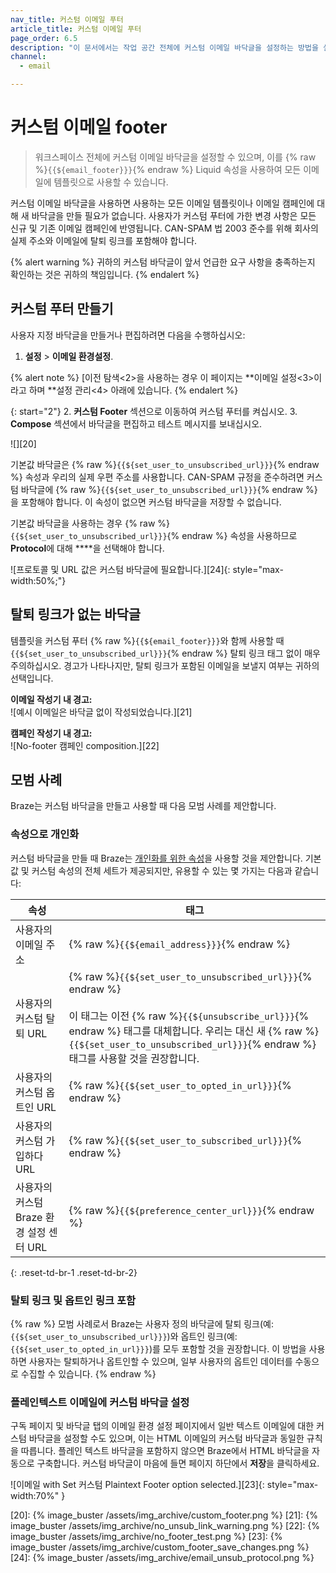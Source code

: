 ```yaml
---
nav_title: 커스텀 이메일 푸터
article_title: 커스텀 이메일 푸터
page_order: 6.5
description: "이 문서에서는 작업 공간 전체에 커스텀 이메일 바닥글을 설정하는 방법을 설명합니다."
channel:
  - email

---
```


# 커스텀 이메일 footer

> 워크스페이스 전체에 커스텀 이메일 바닥글을 설정할 수 있으며, 이를 {% raw %}`{{${email_footer}}}`{% endraw %} Liquid 속성을 사용하여 모든 이메일에 템플릿으로 사용할 수 있습니다.

커스텀 이메일 바닥글을 사용하면 사용하는 모든 이메일 템플릿이나 이메일 캠페인에 대해 새 바닥글을 만들 필요가 없습니다. 사용자가 커스텀 푸터에 가한 변경 사항은 모든 신규 및 기존 이메일 캠페인에 반영됩니다. CAN-SPAM 법 2003 준수를 위해 회사의 실제 주소와 이메일에 탈퇴 링크를 포함해야 합니다.

{% alert warning %}
귀하의 커스텀 바닥글이 앞서 언급한 요구 사항을 충족하는지 확인하는 것은 귀하의 책임입니다.
{% endalert %}

## 커스텀 푸터 만들기

사용자 지정 바닥글을 만들거나 편집하려면 다음을 수행하십시오:

1. **설정** > **이메일 환경설정**.

{% alert note %}
[이전 탐색<2>을 사용하는 경우 이 페이지는 **이메일 설정<3>이라고 하며 **설정 관리<4> 아래에 있습니다.
{% endalert %}

{: start="2"}
2\. **커스텀 Footer** 섹션으로 이동하여 커스텀 푸터를 켜십시오.
3\. **Compose** 섹션에서 바닥글을 편집하고 테스트 메시지를 보내십시오. 

![][20]

기본값 바닥글은 {% raw %}`{{${set_user_to_unsubscribed_url}}}`{% endraw %} 속성과 우리의 실제 우편 주소를 사용합니다. CAN-SPAM 규정을 준수하려면 커스텀 바닥글에 {% raw %}`{{${set_user_to_unsubscribed_url}}}`{% endraw %}을 포함해야 합니다. 이 속성이 없으면 커스텀 바닥글을 저장할 수 없습니다.

기본값 바닥글을 사용하는 경우 {% raw %}`{{${set_user_to_unsubscribed_url}}}`{% endraw %} 속성을 사용하므로 **Protocol**에 대해 **<other>**을 선택해야 합니다.

![프로토콜 및 URL 값은 커스텀 바닥글에 필요합니다.][24]{: style="max-width:50%;"}

## 탈퇴 링크가 없는 바닥글

템플릿을 커스텀 푸터 {% raw %}`{{${email_footer}}}`와 함께 사용할 때 `{{${set_user_to_unsubscribed_url}}}`{% endraw %} 탈퇴 링크 태그 없이 매우 주의하십시오. 경고가 나타나지만, 탈퇴 링크가 포함된 이메일을 보낼지 여부는 귀하의 선택입니다.

**이메일 작성기 내 경고:**<br>![예시 이메일은 바닥글 없이 작성되었습니다.][21]

**캠페인 작성기 내 경고:**<br>![No-footer 캠페인 composition.][22]

## 모범 사례

Braze는 커스텀 바닥글을 만들고 사용할 때 다음 모범 사례를 제안합니다.

### 속성으로 개인화

커스텀 바닥글을 만들 때 Braze는 [개인화를 위한 속성]({{site.baseurl}}/user_guide/personalization_and_dynamic_content/liquid/supported_personalization_tags/)을 사용할 것을 제안합니다. 기본값 및 커스텀 속성의 전체 세트가 제공되지만, 유용할 수 있는 몇 가지는 다음과 같습니다:

| 속성 | 태그 |
| --------- | --- |
| 사용자의 이메일 주소 | {% raw %}`{{${email_address}}}`{% endraw %} |
| 사용자의 커스텀 탈퇴 URL | {% raw %}`{{${set_user_to_unsubscribed_url}}}`{% endraw %} <br><br>이 태그는 이전 {% raw %}`{{${unsubscribe_url}}}`{% endraw %} 태그를 대체합니다. 우리는 대신 새 {% raw %}`{{${set_user_to_unsubscribed_url}}}`{% endraw %} 태그를 사용할 것을 권장합니다. |
| 사용자의 커스텀 옵트인 URL | {% raw %}`{{${set_user_to_opted_in_url}}}`{% endraw %} |
| 사용자의 커스텀 가입하다 URL | {% raw %}`{{${set_user_to_subscribed_url}}}`{% endraw %}|
| 사용자의 커스텀 Braze 환경 설정 센터 URL | {% raw %}`{{${preference_center_url}}}`{% endraw %} |
{: .reset-td-br-1 .reset-td-br-2}

### 탈퇴 링크 및 옵트인 링크 포함

{% raw  %}
모범 사례로서 Braze는 사용자 정의 바닥글에 탈퇴 링크(예: ``{{${set_user_to_unsubscribed_url}}}``)와 옵트인 링크(예: ``{{${set_user_to_opted_in_url}}}``)를 모두 포함할 것을 권장합니다. 이 방법을 사용하면 사용자는 탈퇴하거나 옵트인할 수 있으며, 일부 사용자의 옵트인 데이터를 수동으로 수집할 수 있습니다.
{% endraw %}

### 플레인텍스트 이메일에 커스텀 바닥글 설정

구독 페이지 및 바닥글 탭의 이메일 환경 설정 페이지에서 일반 텍스트 이메일에 대한 커스텀 바닥글을 설정할 수도 있으며, 이는 HTML 이메일의 커스텀 바닥글과 동일한 규칙을 따릅니다. 플레인 텍스트 바닥글을 포함하지 않으면 Braze에서 HTML 바닥글을 자동으로 구축합니다. 커스텀 바닥글이 마음에 들면 페이지 하단에서 **저장**을 클릭하세요.

![이메일 with Set 커스텀 Plaintext Footer option selected.][23]{: style="max-width:70%" }

[20]: {% image_buster /assets/img_archive/custom_footer.png %}
[21]: {% image_buster /assets/img_archive/no_unsub_link_warning.png %}
[22]: {% image_buster /assets/img_archive/no_footer_test.png %}
[23]: {% image_buster /assets/img_archive/custom_footer_save_changes.png %}
[24]: {% image_buster /assets/img_archive/email_unsub_protocol.png %}
